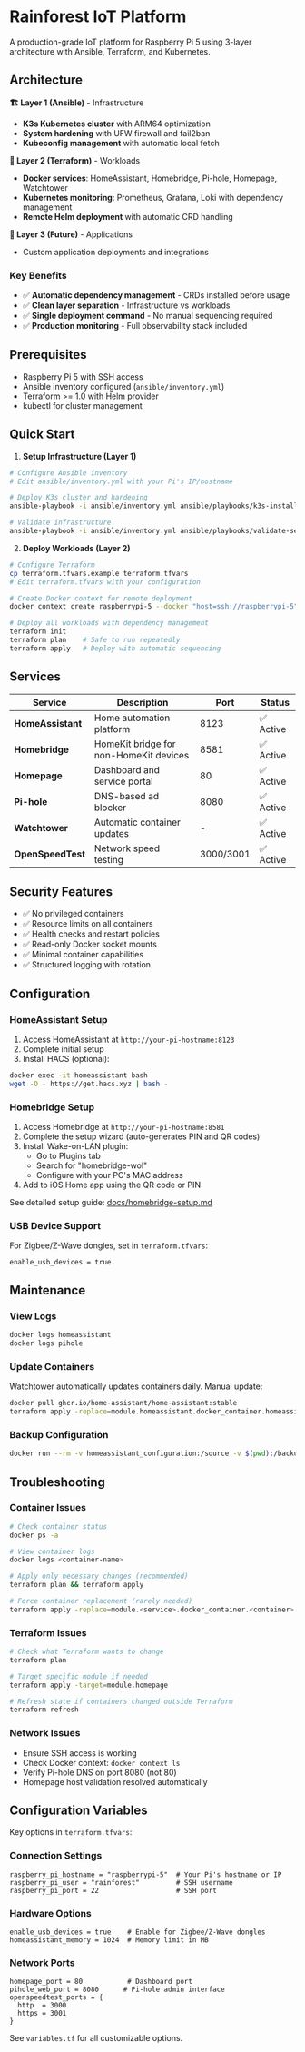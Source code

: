 # Rainforest IoT Platform

A production-grade IoT platform for Raspberry Pi 5 using 3-layer architecture with Ansible, Terraform, and Kubernetes.

## Architecture

**🏗️ Layer 1 (Ansible)** - Infrastructure

- **K3s Kubernetes cluster** with ARM64 optimization
- **System hardening** with UFW firewall and fail2ban
- **Kubeconfig management** with automatic local fetch

**🐳 Layer 2 (Terraform)** - Workloads

- **Docker services**: HomeAssistant, Homebridge, Pi-hole, Homepage, Watchtower
- **Kubernetes monitoring**: Prometheus, Grafana, Loki with dependency management
- **Remote Helm deployment** with automatic CRD handling

**🚀 Layer 3 (Future)** - Applications

- Custom application deployments and integrations

### Key Benefits

- ✅ **Automatic dependency management** - CRDs installed before usage
- ✅ **Clean layer separation** - Infrastructure vs workloads
- ✅ **Single deployment command** - No manual sequencing required
- ✅ **Production monitoring** - Full observability stack included

## Prerequisites

- Raspberry Pi 5 with SSH access
- Ansible inventory configured (`ansible/inventory.yml`)
- Terraform >= 1.0 with Helm provider
- kubectl for cluster management

## Quick Start

1. **Setup Infrastructure (Layer 1)**

```bash
# Configure Ansible inventory
# Edit ansible/inventory.yml with your Pi's IP/hostname

# Deploy K3s cluster and hardening
ansible-playbook -i ansible/inventory.yml ansible/playbooks/k3s-install.yml

# Validate infrastructure
ansible-playbook -i ansible/inventory.yml ansible/playbooks/validate-setup.yml
```

2. **Deploy Workloads (Layer 2)**

```bash
# Configure Terraform
cp terraform.tfvars.example terraform.tfvars
# Edit terraform.tfvars with your configuration

# Create Docker context for remote deployment
docker context create raspberrypi-5 --docker "host=ssh://raspberrypi-5"

# Deploy all workloads with dependency management
terraform init
terraform plan    # Safe to run repeatedly
terraform apply   # Deploy with automatic sequencing
```

## Services

| Service           | Description                            | Port      | Status    |
| ----------------- | -------------------------------------- | --------- | --------- |
| **HomeAssistant** | Home automation platform               | 8123      | ✅ Active |
| **Homebridge**    | HomeKit bridge for non-HomeKit devices | 8581      | ✅ Active |
| **Homepage**      | Dashboard and service portal           | 80        | ✅ Active |
| **Pi-hole**       | DNS-based ad blocker                   | 8080      | ✅ Active |
| **Watchtower**    | Automatic container updates            | -         | ✅ Active |
| **OpenSpeedTest** | Network speed testing                  | 3000/3001 | ✅ Active |

## Security Features

- ✅ No privileged containers
- ✅ Resource limits on all containers
- ✅ Health checks and restart policies
- ✅ Read-only Docker socket mounts
- ✅ Minimal container capabilities
- ✅ Structured logging with rotation

## Configuration

### HomeAssistant Setup

1. Access HomeAssistant at `http://your-pi-hostname:8123`
2. Complete initial setup
3. Install HACS (optional):

```bash
docker exec -it homeassistant bash
wget -O - https://get.hacs.xyz | bash -
```

### Homebridge Setup

1. Access Homebridge at `http://your-pi-hostname:8581`
2. Complete the setup wizard (auto-generates PIN and QR codes)
3. Install Wake-on-LAN plugin:
   - Go to Plugins tab
   - Search for "homebridge-wol"
   - Configure with your PC's MAC address
4. Add to iOS Home app using the QR code or PIN

See detailed setup guide: [docs/homebridge-setup.md](docs/homebridge-setup.md)

### USB Device Support

For Zigbee/Z-Wave dongles, set in `terraform.tfvars`:

```hcl
enable_usb_devices = true
```

## Maintenance

### View Logs

```bash
docker logs homeassistant
docker logs pihole
```

### Update Containers

Watchtower automatically updates containers daily. Manual update:

```bash
docker pull ghcr.io/home-assistant/home-assistant:stable
terraform apply -replace=module.homeassistant.docker_container.homeassistant
```

### Backup Configuration

```bash
docker run --rm -v homeassistant_configuration:/source -v $(pwd):/backup alpine tar czf /backup/homeassistant-backup.tar.gz -C /source .
```

## Troubleshooting

### Container Issues

```bash
# Check container status
docker ps -a

# View container logs
docker logs <container-name>

# Apply only necessary changes (recommended)
terraform plan && terraform apply

# Force container replacement (rarely needed)
terraform apply -replace=module.<service>.docker_container.<container>
```

### Terraform Issues

```bash
# Check what Terraform wants to change
terraform plan

# Target specific module if needed
terraform apply -target=module.homepage

# Refresh state if containers changed outside Terraform
terraform refresh
```

### Network Issues

- Ensure SSH access is working
- Check Docker context: `docker context ls`
- Verify Pi-hole DNS on port 8080 (not 80)
- Homepage host validation resolved automatically

## Configuration Variables

Key options in `terraform.tfvars`:

### Connection Settings

```hcl
raspberry_pi_hostname = "raspberrypi-5"  # Your Pi's hostname or IP
raspberry_pi_user = "rainforest"         # SSH username
raspberry_pi_port = 22                   # SSH port
```

### Hardware Options

```hcl
enable_usb_devices = true    # Enable for Zigbee/Z-Wave dongles
homeassistant_memory = 1024  # Memory limit in MB
```

### Network Ports

```hcl
homepage_port = 80           # Dashboard port
pihole_web_port = 8080      # Pi-hole admin interface
openspeedtest_ports = {
  http  = 3000
  https = 3001
}
```

See `variables.tf` for all customizable options.
